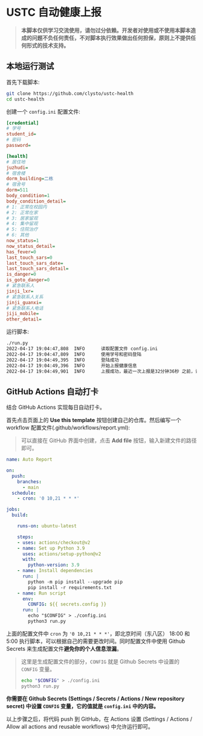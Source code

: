# USTC 自动健康上报

> **本脚本仅供学习交流使用，请勿过分依赖。开发者对使用或不使用本脚本造成的问题不负任何责任，不对脚本执行效果做出任何担保，原则上不提供任何形式的技术支持。**

## 本地运行测试

首先下载脚本:

```sh
git clone https://github.com/clysto/ustc-health
cd ustc-health
```

创建一个 `config.ini` 配置文件:

```ini
[credential]
# 学号
student_id=
# 密码
password=

[health]
# 居住地
juzhudi=
# 宿舍楼
dorm_building=二栋
# 宿舍号
dorm=511
body_condition=1
body_condition_detail= 
# 1: 正常在校园内
# 2: 正常在家
# 3: 居家留观
# 4: 集中留观
# 5: 住院治疗
# 6: 其他
now_status=1
now_status_detail=
has_fever=0
last_touch_sars=0
last_touch_sars_date=
last_touch_sars_detail=
is_danger=0
is_goto_danger=0
# 紧急联系人
jinji_lxr=
# 紧急联系人关系
jinji_guanxi=
# 紧急联系人电话
jiji_mobile=
other_detail=
```

运行脚本:

```sh
./run.py
2022-04-17 19:04:47,808  INFO      读取配置文件 config.ini
2022-04-17 19:04:47,809  INFO      使用学号和密码登陆
2022-04-17 19:04:49,395  INFO      登陆成功
2022-04-17 19:04:49,396  INFO      开始上报健康信息
2022-04-17 19:04:49,901  INFO      上报成功，最近一次上报是32分钟36秒 之前，请每日按时打卡
```

## GitHub Actions 自动打卡

结合 GitHub Actions 实现每日自动打卡。

首先点击页面上的 **Use this template** 按钮创建自己的仓库。然后编写一个 workflow 配置文件(.github/workflows/report.yml):

> 可以直接在 GitHub 界面中创建，点击 **Add file** 按钮，输入新建文件的路径即可。

```yml
name: Auto Report

on: 
  push:
    branches:
      - main
  schedule:
    - cron: '0 10,21 * * *'

jobs:
  build:

    runs-on: ubuntu-latest

    steps:
    - uses: actions/checkout@v2
    - name: Set up Python 3.9
      uses: actions/setup-python@v2
      with:
        python-version: 3.9
    - name: Install dependencies
      run: |
        python -m pip install --upgrade pip
        pip install -r requirements.txt
    - name: Run script
      env:
        CONFIG: ${{ secrets.config }}
      run: |
        echo "$CONFIG" > ./config.ini
        python3 run.py
```

上面的配置文件中 `cron` 为 `'0 10,21 * * *'`，即北京时间（东八区） 18:00 和 5:00 执行脚本，可以根据自己的需要更改时间。同时配置文件中使用 Github Secrets 来生成配置文件**避免你的个人信息泄漏**。

> 这里是生成配置文件的部分，`CONFIG` 就是 Github Secrets 中设置的 `CONFIG` 变量。
>
> ```sh
> echo "$CONFIG" > ./config.ini
> python3 run.py
> ```

**你需要在 Github Secrets (Settings / Secrets / Actions / New repository secret) 中设置 `CONFIG` 变量，它的值就是 `config.ini` 中的内容。**

以上步骤之后，将代码 push 到 GitHub，在 Actions 设置 (Settings / Actions / Allow all actions and reusable workflows) 中允许运行即可。
